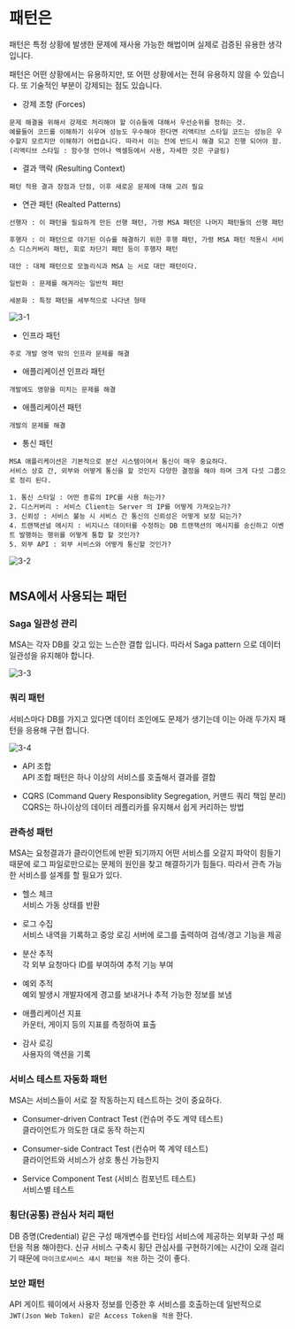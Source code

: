 # 패턴은
패턴은 특정 상황에 발생한 문제에 재사용 가능한 해법이며 실제로 검증된 유용한 생각입니다.

패턴은 어떤 상황에서는 유용하지만, 또 어떤 상황에서는 전혀 유용하지 않을 수 있습니다. 또 기술적인 부분이 강제되는 점도 있습니다.
* 강제 조항 (Forces)
```
문제 해결을 위해서 강제로 처리해야 할 이슈들에 대해서 우선순위를 정하는 것.
예를들어 코드를 이해하기 쉬우며 성능도 우수해야 한다면 리액티브 스타일 코드는 성능은 우수할지 모르지만 이해햐기 어렵습니다. 따라서 이는 전에 반드시 해결 되고 진행 되어야 함.
(리액티브 스타일 : 함수형 언어나 엑셀등에서 사용, 자세한 것은 구글링)
```
* 결과 맥락 (Resulting Context)
```
패턴 적용 결과 장점과 단점, 이후 새로운 문제에 대해 고려 필요
```
* 연관 패턴 (Realted Patterns)
```
선행자 : 이 패턴을 필요하게 만든 선행 패턴, 가령 MSA 패턴은 나머지 패턴들의 선행 패턴

후행자 : 이 패턴으로 야기된 이슈를 해결하기 위한 후행 패턴, 가령 MSA 패턴 적용시 서비스 디스커버리 패턴, 회로 차단기 패턴 등이 후행자 패턴

대안 : 대체 패턴으로 모놀리식과 MSA 는 서로 대안 패턴이다.

일반화 : 문제를 해겨라는 일반적 패턴

세분화 : 특정 패턴을 세부적으로 나다낸 형태
```
![3-1](https://raw.githubusercontent.com/sanggi-wjg/micro_service_pattern_study/main/data/3-1.PNG)
* 인프라 패턴
```
주로 개발 영역 밖의 인프라 문제를 해결
```
* 애플리케이션 인프라 패턴 
```
개발에도 영향을 미치는 문제를 해결
```
* 애플리케이션 패턴 
```
개발의 문제를 해결
```
* 통신 패턴
```
MSA 애플리케이션은 기본적으로 분산 시스템이여서 통신이 매우 중요하다.
서비스 상호 간, 외부와 어떻게 통신을 할 것인지 다양한 결정을 해야 하며 크게 다섯 그룹으로 정리 된다.

1. 통신 스타일 : 어떤 종류의 IPC를 사용 하는가?
2. 디스커버리 : 서비스 Client는 Server 의 IP를 어떻게 가져오는가?
3. 신뢰성 : 서비스 불능 시 서비스 간 통신의 신뢰성은 어떻게 보장 되는가?
4. 트랜잭션널 메시지 : 비지니스 데이터를 수정하는 DB 트랜잭션의 메시지를 송신하고 이벤트 발행하는 행위를 어떻게 통합 할 것인가?
5. 외부 API : 외부 서비스와 어떻게 통신할 것인가?
```
![3-2](https://raw.githubusercontent.com/sanggi-wjg/micro_service_pattern_study/main/data/3-2.PNG)


#
## MSA에서 사용되는 패턴
### Saga 일관성 관리
MSA는 각자 DB를 갖고 있는 느슨한 결합 입니다. 따라서 Saga pattern 으로 데이터 일관성을 유지해야 합니다.

![3-3](https://raw.githubusercontent.com/sanggi-wjg/micro_service_pattern_study/main/data/3-3.PNG)

### 쿼리 패턴
서비스마다 DB를 가지고 있다면 데이터 조인에도 문제가 생기는데 이는 아래 두가지 패턴을 응용해 구현 합니다.

![3-4](https://raw.githubusercontent.com/sanggi-wjg/micro_service_pattern_study/main/data/3-4.PNG)

* API 조합  
API 조합 패턴은 하나 이상의 서비스를 호출해서 결과를 결합

* CQRS (Command Query Responsiblity Segregation, 커맨드 쿼리 책임 분리)  
CQRS는 하나이상의 데이터 레플리카를 유지해서 쉽게 커리하는 방법

### 관측성 패턴
MSA는 요청결과가 클라이언트에 반환 되기까지 어떤 서비스를 오갈지 파악이 힘들기 때문에 로그 파일로만으로는 문제의 원인을 찾고 해결하기가 힘들다.
따라서 관측 가능한 서비스를 설계를 할 필요가 있다.
* 헬스 체크  
서비스 가동 상태를 반환

* 로그 수집  
서비스 내역을 기록하고 중앙 로깅 서버에 로그를 출력하여 검색/경고 기능을 제공

* 분산 추적  
각 외부 요청마다 ID를 부여하여 추적 기능 부여

* 예외 추적  
예외 발생시 개발자에게 경고를 보내거나 추적 가능한 정보를 보냄

* 애플리케이션 지표  
카운터, 게이지 등의 지표를 측정하여 표출

* 감사 로깅  
사용자의 액션을 기록

### 서비스 테스트 자동화 패턴
MSA는 서비스들이 서로 잘 작동하는지 테스트하는 것이 중요하다.
* Consumer-driven Contract Test (컨슈머 주도 계약 테스트)   
클라이언트가 의도한 대로 동작 하는지

* Consumer-side Contract Test (컨슈머 쪽 계약 테스트)  
클라이언트와 서비스가 상호 통신 가능한지

* Service Component Test (서비스 컴포넌트 테스트)  
서비스별 테스트

### 횡단(공통) 관심사 처리 패턴
DB 증명(Credential) 같은 구성 매개변수를 런타임 서비스에 제공하는 외부화 구성 패턴을 적용 해야한다. 신규 서비스 구축시 횡단 관심사를 구현하기에는 시간이 오래 걸리기 때문에 `마이크로서비스 섀시 패턴을 적용` 하는 것이 좋다.

### 보안 패턴
API 게이트 웨이에서 사용자 정보를 인증한 후 서비스를 호출하는데 일반적으로 
`JWT(Json Web Token) 같은 Access Token을 적용` 한다.